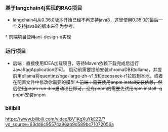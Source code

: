 ### 基于langchain4j实现的RAG项目
* langchain4j从0.36.0版本开始已经不再支持java8，这里使用0.35.0的最后一个支持java8的版本来作为参考。

~~* 前端项目使用ant-design-x实现~~

### 运行项目
* 后端：直接使用IDEA加载项目，等待Maven依赖下载完成后运行JavaRagApplication即可。
    启动前需要提前安装chromaDB和ollama，并提前用ollama将quentinz/bge-large-zh-v1.5和deepseek-r1拉取到本地，或者在配置文件中修改你需要的模型
~~* 前端：需要使用pnpm install安装依赖，然后使用pnpm run dev启动项目即可，没有pnpm的需要先试用npm install -g pnpm安装pnpm~~


### bilibili
https://www.bilibili.com/video/BV1KgXuYkEZ2/?vd_source=63dd6c95574a96ab9d589bc71072056a